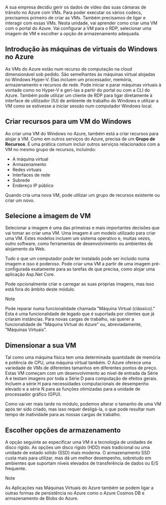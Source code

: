 A sua empresa decidiu gerir os dados de vídeo das suas câmaras de trânsito no Azure com VMs. Para poder executar os vários codecs, precisamos primeiro de criar as VMs. Também precisamos de ligar e interagir com essas VMs. Nesta unidade, vai aprender como criar uma VM com o portal do Azure. Vai configurar a VM para o RDP, selecionar uma imagem de VM e escolher a opção de armazenamento adequada.

## <a name="introduction-to-windows-virtual-machines-in-azure"></a>Introdução às máquinas de virtuais do Windows no Azure

As VMs do Azure estão num recurso de computação na cloud dimensionável sob pedido. São semelhantes às máquinas virtual alojadas no Windows Hyper-V. Elas incluem um processador, memória, armazenamento e recursos de rede. Pode iniciar e parar máquinas virtuais à vontade como no Hyper-V e geri-las a partir do portal ou com a CLI do Azure. Também pode utilizar um cliente de RDP para ligar diretamente à interface de utilizador (IU) de ambiente de trabalho do Windows e utilizar a VM como se estivesse a iniciar sessão num computador Windows local.

## <a name="create-resources-for-a-windows-vm"></a>Criar recursos para um VM do Windows

Ao criar uma VM do Windows no Azure, também está a criar recursos para alojar a VM. Como em outros serviços do Azure, precisa de um **Grupo de Recursos**. É uma prática comum incluir outros serviços relacionados com a VM no mesmo grupo de recursos, incluindo:

* A máquina virtual
* Armazenamento
* Redes virtuais 
* Interfaces de rede
* Subrede
* Endereço IP público

Quando cria uma nova VM, pode utilizar um grupo de recursos existente ou criar um novo.

## <a name="choose-the-vm-image"></a>Selecione a imagem de VM

Selecionar a imagem é uma das primeiras e mais importantes decisões que vai tomar ao criar uma VM. Uma imagem é um modelo utilizado para criar uma VM. Estes modelos incluem um sistema operativo e, muitas vezes, outro software, como ferramentas de desenvolvimento ou ambientes de alojamento da Web.

Tudo o que um computador pode ter instalado pode ser incluído numa imagem e isso é poderoso. Pode criar uma VM a partir de uma imagem pré-configurada exatamente para as tarefas de que precisa, como alojar uma aplicação Asp.Net Core.

Pode opcionalmente criar e carregar as suas próprias imagens, mas isso está fora do âmbito deste módulo.

> [!Note] 
> Pode reparar numa funcionalidade chamada "Máquina Virtual (clássico)." Esta é uma funcionalidade de legado que é suportada por clientes que já criaram instâncias. Para novas cargas de trabalho, vai querer a funcionalidade de "Máquina Virtual do Azure" ou, abreviadamente, "Máquinas Virtuais".

## <a name="sizing-your-vm"></a>Dimensionar a sua VM

Tal como uma máquina física tem uma determinada quantidade de memória e potência de CPU, uma máquina virtual também. O Azure oferece uma variedade de VMs de diferentes tamanhos em diferentes pontos de preço. Estas VM começam com um desenvolvimento ao nível de entrada da Série A e testam imagens por toda a Série D para computação de efeitos gerais. Incluem a série H para necessidades computacionais de desempenho elevado e a série N para as funções otimizadas para a unidade de processador gráfico (GPU).

Como vai ver mais tarde no módulo, podemos alterar o tamanho de uma VM após ter sido criado, mas isso requer desligá-la, o que pode resultar num tempo de inatividade para as nossas cargas de trabalho.

## <a name="choosing-storage-options"></a>Escolher opções de armazenamento

A opção seguinte ao especificar uma VM é a tecnologia de unidades de disco rígido. As opções um disco rígido (HDD) mais tradicional ou uma unidade de estado sólido (SSD) mais moderna. O armazenamento SSD custa mais para utilizar, mas dá um melhor desempenho, sobretudo em ambientes que suportam níveis elevados de transferência de dados ou E/S frequente.

> [!Note] 
> As Aplicações nas Máquinas Virtuais do Azure também se podem ligar a outras formas de persistência no Azure como o Azure Cosmos DB e armazenamento de Blobs do Azure.

